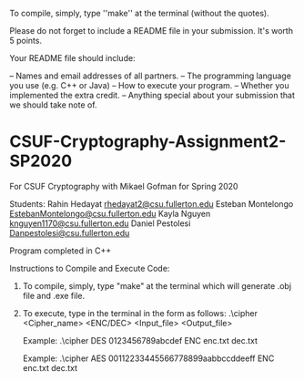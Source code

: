 To compile, simply, type ''make'' at the terminal (without the quotes).

Please do not forget to include a README file in your submission.
It's worth 5 points.

Your README file should include:

– Names and email addresses of all partners.
– The programming language you use (e.g. C++ or Java)
– How to execute your program.
– Whether you implemented the extra credit.
– Anything special about your submission that we should take note of.

# CSUF-Cryptography-Assignment2-SP2020
For CSUF Cryptography with Mikael Gofman for Spring 2020

Students:
Rahin Hedayat        rhedayat2@csu.fullerton.edu
Esteban Montelongo   EstebanMontelongo@csu.fullerton.edu
Kayla Nguyen         knguyen1170@csu.fullerton.edu
Daniel Pestolesi     Danpestolesi@csu.fullerton.edu

Program completed in C++

Instructions to Compile and Execute Code: 
1. To compile, simply, type "make" at the terminal which will generate .obj file and .exe file.
2. To execute, type in the terminal in the form as follows: .\cipher <Cipher_name> <key> <ENC/DEC> <Input_file> <Output_file>
      
      
   Example: .\cipher DES 0123456789abcdef ENC enc.txt dec.txt
   
   Example: .\cipher AES 00112233445566778899aabbccddeeff ENC enc.txt dec.txt
   
